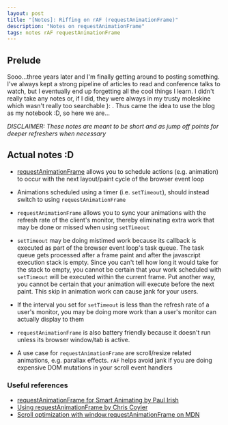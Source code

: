 ```yaml
---
layout: post
title: "[Notes]: Riffing on rAF (requestAnimationFrame)"
description: "Notes on requestAnimationFrame"
tags: notes rAF requestAnimationFrame
---
```


## Prelude

Sooo...three years later and I'm finally getting around to posting something. I've always kept a
strong pipeline of articles to read and conference talks to watch, but I eventually end up
forgetting all the cool things I learn. I didn't really take any notes or, if I did, they were
always in my trusty moleskine which wasn't really too searchable ): . Thus came the idea to use the
blog as my notebook :D, so here we are...

*DISCLAIMER: These notes are meant to be short and as jump off points for deeper refreshers when
necessary*

## Actual notes :D

- [requestAnimationFrame](https://developer.mozilla.org/en-US/docs/Web/API/window/requestAnimationFrame)
  allows you to schedule actions (e.g. animation) to occur with the next layout/paint cycle of the
  browser event loop

- Animations scheduled using a timer (i.e. `setTimeout`), should instead switch to using
  `requestAnimationFrame`

- `requestAnimationFrame` allows you to sync your animations with the refresh rate of the client's
  monitor, thereby eliminating extra work that may be done or missed when using `setTimeout`

- `setTimeout` may be doing mistimed work because its callback is executed as part of the
  browser event loop's task queue. The task queue gets processed after a frame paint and after the
  javascript execution stack is empty. Since you can't tell how long it would take for the stack to
  empty, you cannot be certain that your work scheduled with `setTimeout` will be executed within
  the current frame. Put another way, you cannot be certain that your animation will execute before
  the next paint. This skip in animation work can cause jank for your users.

- If the interval you set for `setTimeout` is less than the refresh rate of a user's monitor, you
  may be doing more work than a user's monitor can actually display to them

- `requestAnimationFrame` is also battery friendly because it doesn't run unless its browser
  window/tab is active.

- A use case for `requestAnimationFrame` are scroll/resize related animations, e.g. parallax
  effects. `rAF` helps avoid jank if you are doing expensive DOM mutations in your scroll event
  handlers

### Useful references

- [requestAnimationFrame for Smart Animating by Paul Irish](https://www.paulirish.com/2011/requestanimationframe-for-smart-animating/)
- [Using requestAnimationFrame by Chris Coyier](https://css-tricks.com/using-requestanimationframe/)
- [Scroll optimization with window.requestAnimationFrame on MDN](https://developer.mozilla.org/en-US/docs/Web/Events/scroll)